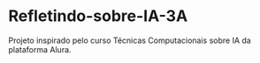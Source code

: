 # Refletindo-sobre-IA-3A
Projeto inspirado pelo curso Técnicas Computacionais sobre IA da plataforma Alura.
